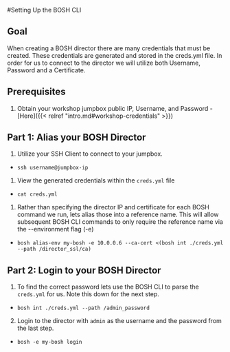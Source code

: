 #Setting Up the BOSH CLI

## Goal

When creating a BOSH director there are many credentials that must be created. These credentials are generated and stored in the creds.yml file.
In order for us to connect to the director we will utilize both Username, Password and a Certificate.

## Prerequisites

1. Obtain your workshop jumpbox public IP, Username, and Password - [Here]({{< relref "intro.md#workshop-credentials" >}})

## Part 1: Alias your BOSH Director

1. Utilize your SSH Client to connect to your jumpbox.

  - `ssh username@jumpbox-ip`

1. View the generated credentials within the `creds.yml` file

  - `cat creds.yml`

1. Rather than specifying the director IP and certificate for each BOSH command we run, lets alias those into a reference name. This will allow subsequent BOSH CLI commands to only require the reference name via the --environment flag (-e)

  - `bosh alias-env my-bosh -e 10.0.0.6 --ca-cert <(bosh int ./creds.yml --path /director_ssl/ca)`

## Part 2: Login to your BOSH Director

1. To find the correct password lets use the BOSH CLI to parse the `creds.yml` for us. Note this down for the next step.

  - `bosh int ./creds.yml --path /admin_password`

2. Login to the director with `admin` as the username and the password from the last step.

  - `bosh -e my-bosh login`
